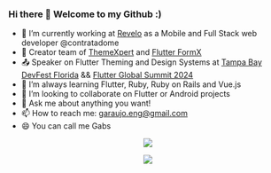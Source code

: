 ### Hi there 👋 Welcome to my Github :)

<!--
**gabrielaraujoz/gabrielaraujoz** is a ✨ _special_ ✨ repository because its `README.md` (this file) appears on your GitHub profile. -->

- 🔭 I’m currently working at <a href="https://www.revelo.com.br">Revelo</a> as a Mobile and Full Stack web developer @contratadome
- 🚀 Creator team of <a href="https://pub.dev/packages/themexpert">ThemeXpert</a> and <a href="https://pub.dev/packages/flutter_formx">Flutter FormX</a>
- 📤 Speaker on Flutter Theming and Design Systems at <a href="https://tampa.devfestflorida.com/">Tampa Bay DevFest Florida</a> && <a href="https://events.geekle.us/flutter24/">Flutter Global Summit 2024</a>
- 🌱 I’m always learning Flutter, Ruby, Ruby on Rails and Vue.js
- 👯 I’m looking to collaborate on Flutter or Android projects
- 💬 Ask me about anything you want!
- 📫 How to reach me: garaujo.eng@gmail.com
- 😄 You can call me Gabs

<p align="center">
  <a href="https://github.com/gabrielaraujoz">
    <img src="https://github-readme-stats.vercel.app/api/top-langs/?username=gabrielaraujoz&layout=compact&show_owner=true&theme=chartreuse-dark" />
  </a>
</p>
<p align="center">
  <a href="https://github.com/gabrielaraujoz">
    <img src="https://github-readme-stats.vercel.app/api?username=gabrielaraujoz&layout=compact&show_icons=true&show_owner=true&theme=chartreuse-dark&count_private=true" />
  </a>
</p>

